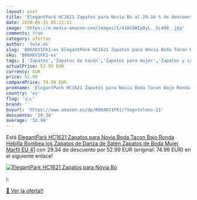 ```yaml
---
layout: post
title: 'ElegantPark HC1621 Zapatos para Novia Bo al 29.34 % de descuento'
date: 2020-05-31 05:22:11
image: 'https://m.media-amazon.com/images/I/41WiGWIpOyL._SL400_.jpg'
comments: true
category: ofertas
author: 'tole.es'
slug: 'B06XKV1FK1-es ElegantPark HC1621 Zapatos para Novia Boda Tacon Bajo...'
sku: 'B06XKV1FK1-es'
tags: [ 'Zapatos','Zapatos de tacón','Zapatos para mujer','Zapatos y complementos','zapatos', ]
actualPrice: 52.99 EUR
currency: EUR
price: 52.99
comparePrice: 74.99 EUR
prodname: 'ElegantPark HC1621 Zapatos para Novia Boda Tacon Bajo Ronda Hebilla Bombea los Zapatos de Danza de Satén Zapatos de Boda Mujer Marfil EU 41'
country: 'es'
flag: '🇪🇸'
brand: ''
buyurl: 'https://www.amazon.es/dp/B06XKV1FK1/?tag=tolees-21'
descuento: '29.34'
average: '52.99'
---
```


Está [ElegantPark HC1621 Zapatos para Novia Boda Tacon Bajo Ronda Hebilla Bombea los Zapatos de Danza de Satén Zapatos de Boda Mujer Marfil EU 41](https://www.amazon.es/dp/B06XKV1FK1/?tag=tolees-21) con 29.34 de descuento por 52.99 EUR (original: 74.99 EUR) en el siguiente enlace!

[![ElegantPark HC1621 Zapatos para Novia Bo](https://m.media-amazon.com/images/I/41WiGWIpOyL._SL400_.jpg)](https://www.amazon.es/dp/B06XKV1FK1/?tag=tolees-21)

ℹ️:


[🛒 Ver la oferta!!](https://www.amazon.es/dp/B06XKV1FK1/?tag=tolees-21)
